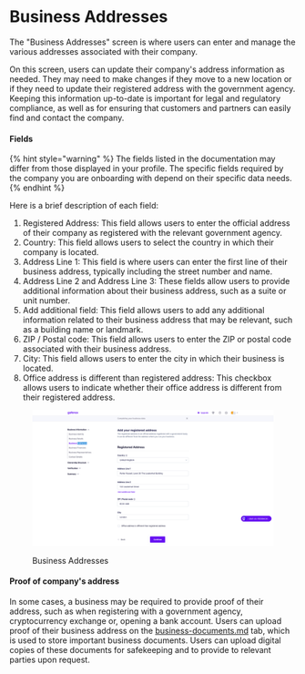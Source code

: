 # Business Addresses

The "Business Addresses" screen is where users can enter and manage the various addresses associated with their company.

On this screen, users can update their company's address information as needed. They may need to make changes if they move to a new location or if they need to update their registered address with the government agency. Keeping this information up-to-date is important for legal and regulatory compliance, as well as for ensuring that customers and partners can easily find and contact the company.

#### Fields

{% hint style="warning" %}
The fields listed in the documentation may differ from those displayed in your profile. The specific fields required by the company you are onboarding with depend on their specific data needs.
{% endhint %}

Here is a brief description of each field:

1. Registered Address: This field allows users to enter the official address of their company as registered with the relevant government agency.
2. Country: This field allows users to select the country in which their company is located.
3. Address Line 1: This field is where users can enter the first line of their business address, typically including the street number and name.
4. Address Line 2 and Address Line 3: These fields allow users to provide additional information about their business address, such as a suite or unit number.
5. Add additional field: This field allows users to add any additional information related to their business address that may be relevant, such as a building name or landmark.
6. ZIP / Postal code: This field allows users to enter the ZIP or postal code associated with their business address.
7. City: This field allows users to enter the city in which their business is located.
8. Office address is different than registered address: This checkbox allows users to indicate whether their office address is different from their registered address.

<figure><img src="../../../.gitbook/assets/BusinessAddressesNW.png" alt="Business Addresses"><figcaption><p>Business Addresses</p></figcaption></figure>

#### Proof of company's address

In some cases, a business may be required to provide proof of their address, such as when registering with a government agency, cryptocurrency exchange or, opening a bank account. Users can upload proof of their business address on the [business-documents.md](../verification/business-documents.md "mention") tab, which is used to store important business documents. Users can upload digital copies of these documents for safekeeping and to provide to relevant parties upon request.

###
